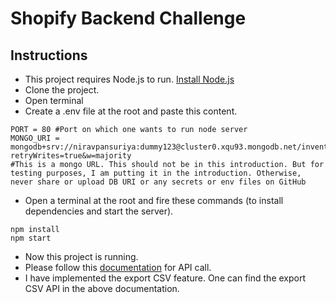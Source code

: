 # Shopify Backend Challenge
## Instructions
- This project requires Node.js to run. [Install Node.js](https://www.pluralsight.com/guides/getting-started-with-nodejs)
- Clone the project.
- Open terminal 
- Create a .env file at the root and paste this content.
```
PORT = 80 #Port on which one wants to run node server
MONGO_URI = mongodb+srv://niravpansuriya:dummy123@cluster0.xqu93.mongodb.net/inventory_management?retryWrites=true&w=majority 
#This is a mongo URL. This should not be in this introduction. But for testing purposes, I am putting it in the introduction. Otherwise, never share or upload DB URI or any secrets or env files on GitHub
```
- Open a terminal at the root and fire these commands (to install dependencies and start the server).
```
npm install
npm start
```
- Now this project is running.
- Please follow this [documentation](https://documenter.getpostman.com/view/13275545/UVXokYmB) for API call.
- I have implemented the export CSV feature. One can find the export CSV API in the above documentation.